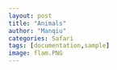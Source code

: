 ```yaml
---
layout: post
title: "Animals"
author: "Manqiu"
categories: Safari
tags: [documentation,sample]
image: flam.PNG
---
```


